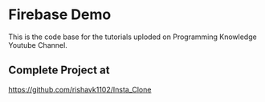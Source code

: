 # Firebase Demo

This is the code base for the tutorials uploded on Programming Knowledge Youtube Channel.

## Complete Project at
https://github.com/rishavk1102/Insta_Clone
